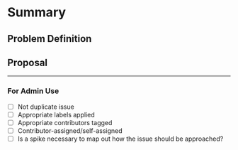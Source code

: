 <!-- < < < < < < < < < < < < < < < < < < < < < < < < < < < < < < < < < ☺ 
v                            ✰  Thanks for opening an issue! ✰    
v    Before smashing the submit button please review the template.
v    Word of caution: poorly thought-out proposals may be rejected 
v                     without deliberation 
☺ > > > > > > > > > > > > > > > > > > > > > > > > > > > > > > > > >  -->

# Summary

<!-- Short, concise description of the proposed feature -->

## Problem Definition

<!-- Why do we need this feature? 
What problems may be addressed by introducing this feature?
What benefits does Juno stand to gain by including this feature?
Are there any disadvantages to including this feature? -->

## Proposal

<!-- Detailed description of requirements of implementation -->

____

### For Admin Use

- [ ] Not duplicate issue
- [ ] Appropriate labels applied
- [ ] Appropriate contributors tagged
- [ ] Contributor-assigned/self-assigned
- [ ] Is a spike necessary to map out how the issue should be approached?
